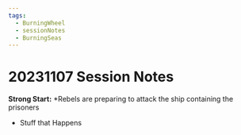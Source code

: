 ```yaml
---
tags:
  - BurningWheel
  - sessionNotes
  - BurningSeas
---
```

# 20231107 Session Notes
**Strong Start:** *Rebels are preparing to attack the ship containing the prisoners
- Stuff that Happens